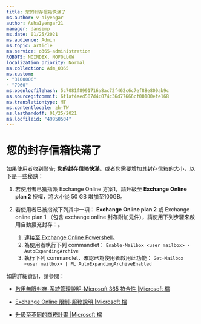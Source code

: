 ```yaml
---
title: 您的封存信箱快滿了
ms.author: v-aiyengar
author: AshaIyengar21
manager: dansimp
ms.date: 01/25/2021
ms.audience: Admin
ms.topic: article
ms.service: o365-administration
ROBOTS: NOINDEX, NOFOLLOW
localization_priority: Normal
ms.collection: Adm_O365
ms.custom:
- "3100006"
- "7960"
ms.openlocfilehash: 5c7081f8991716a8ac72f462c6c7ef88e800ab9c
ms.sourcegitcommit: 6f1af4aed507d4c074c36d77666cf00100efe168
ms.translationtype: MT
ms.contentlocale: zh-TW
ms.lasthandoff: 01/25/2021
ms.locfileid: "49950504"
---
```

# <a name="your-archive-mailbox-is-almost-full"></a>您的封存信箱快滿了

如果使用者收到警告; **您的封存信箱快滿**，或者您需要增加其封存信箱的大小，以下是一些秘訣：

1. 若使用者已獲指派 Exchange Online 方案1，請升級至 **Exchange Online plan 2** 授權，將大小從 50 GB 增加至100GB。
1. 若使用者已被指派下列其中一項： **Exchange Online plan 2** 或 Exchange online plan 1 （包含 exchange online 封存附加元件），請使用下列步驟來啟用自動擴充封存：。
 
    1. [連接至 Exchange Online Powershell](https://docs.microsoft.com/powershell/exchange/connect-to-exchange-online-powershell?view=exchange-ps&preserve-view=true)。
    2. 為使用者執行下列 commandlet：  `Enable-Mailbox <user mailbox> -AutoExpandingArchive`
    1. 執行下列 commandlet，確認已為使用者啟用此功能：  `Get-Mailbox <user mailbox> | FL AutoExpandingArchiveEnabled`

如需詳細資訊，請參閱：

- [ 啟用無限封存-系統管理說明-Microsoft 365 符合性 |Microsoft 檔](https://docs.microsoft.com/microsoft-365/compliance/enable-unlimited-archiving?view=o365-worldwide&preserve-view=true)

- [Exchange Online 限制-服務說明 |Microsoft 檔](https://docs.microsoft.com/office365/servicedescriptions/exchange-online-service-description/exchange-online-limits?redirectedfrom=MSDN#storage-limits-across-standalone-plans)

- [升級至不同的商務計畫 |Microsoft 檔](https://docs.microsoft.com/microsoft-365/commerce/subscriptions/upgrade-to-different-plan?view=o365-worldwide&preserve-view=true)

